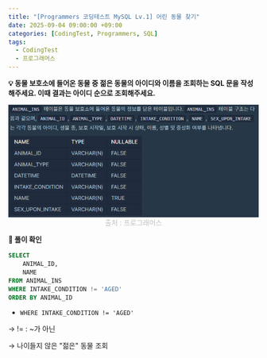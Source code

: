```yaml
---
title: "[Programmers 코딩테스트 MySQL Lv.1] 어린 동물 찾기"
date: 2025-09-04 09:00:00 +09:00
categories: [CodingTest, Programmers, SQL]
tags:
  - CodingTest
  - 프로그래머스
---
```


**💡 동물 보호소에 들어온 동물 중 젊은 동물의 아이디와 이름을 조회하는 SQL 문을 작성해주세요. 이때 결과는 아이디 순으로 조회해주세요.**

<img src="/assets/img/CodingTest/SQL/4.png" align="center" alt="sql4">
<figcaption align="center" style="color:silver; font-size:10px margin-top:1px;">출처 : 프로그래머스</figcaption>

**📍 풀이 확인**

```sql
SELECT
    ANIMAL_ID,
    NAME
FROM ANIMAL_INS
WHERE INTAKE_CONDITION != 'AGED'
ORDER BY ANIMAL_ID
```

- `WHERE INTAKE_CONDITION != 'AGED'`

→ != : ~가 아닌

→ 나이들지 않은 "젊은" 동물 조회